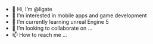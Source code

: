 - 👋 Hi, I’m @ligate
- 👀 I’m interested in mobile apps and game development
- 🌱 I’m currently learning unreal Engine 5
- 💞️ I’m looking to collaborate on ...
- 📫 How to reach me ...

<!---
ligate/ligate is a ✨ special ✨ repository because its `README.md` (this file) appears on your GitHub profile.
You can click the Preview link to take a look at your changes.
--->
